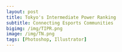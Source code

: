 ```yaml
---
layout: post
title: Tokyo's Intermediate Power Ranking 
subtitle: Connecting Esports Communities
bigimg: /img/TIPR.png
image: /img/TN.png
tags: [Photoshop, Illustrator]
---
```

